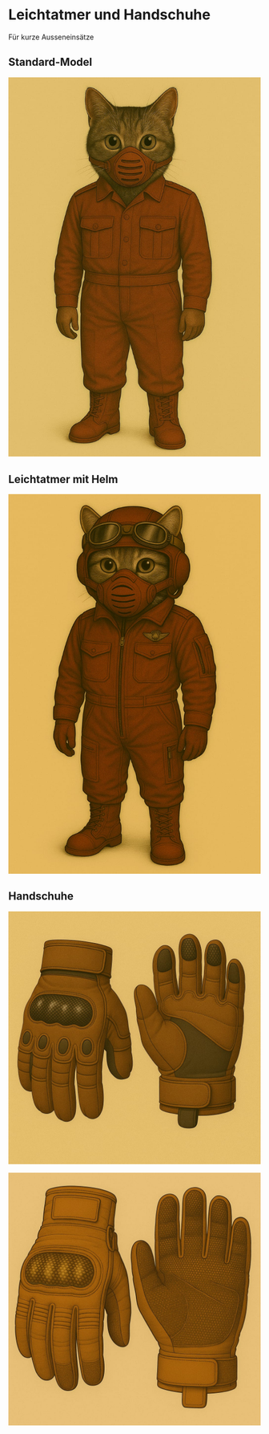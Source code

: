# Leichtatmer und Handschuhe

Für kurze Ausseneinsätze

## Standard-Model

![Leichtatmer](../_images/technologie/anzuege/leichtatmer.jpg)

## Leichtatmer mit Helm

![Leichtatmer mit Helm](../_images/technologie/anzuege/leichtatmer-mit-helm.jpg)

## Handschuhe

![Schutzhandschuhe, dunkel](../_images/technologie/anzuege/handschuhe-dunkel.jpg)

![Schutzhandschuhe, hell](../_images/technologie/anzuege/handschuhe-hell.jpg)
